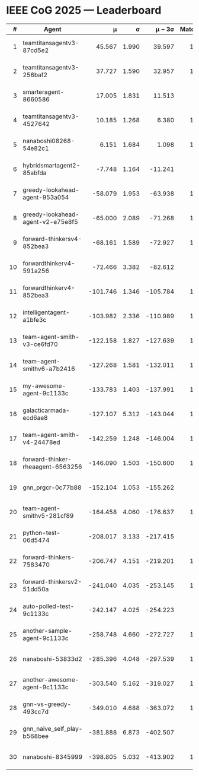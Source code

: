 # IEEE CoG 2025 — Leaderboard

| # | Agent | μ | σ | μ − 3σ | Matches | Updated |
|---:|---|---:|---:|---:|---:|---|
| 1 | teamtitansagentv3-87cd5e2 | 45.567 | 1.990 | 39.597 | 1280 | 2025-08-27 04:25 |
| 2 | teamtitansagentv3-256baf2 | 37.727 | 1.590 | 32.957 | 1240 | 2025-08-27 04:25 |
| 3 | smarteragent-8660586 | 17.005 | 1.831 | 11.513 | 886 | 2025-08-27 04:25 |
| 4 | teamtitansagentv3-4527642 | 10.185 | 1.268 | 6.380 | 1140 | 2025-08-27 04:25 |
| 5 | nanaboshi08268-54e82c1 | 6.151 | 1.684 | 1.098 | 1040 | 2025-08-27 04:25 |
| 6 | hybridsmartagent2-85abfda | -7.748 | 1.164 | -11.241 | 973 | 2025-08-27 04:25 |
| 7 | greedy-lookahead-agent-953a054 | -58.079 | 1.953 | -63.938 | 1198 | 2025-08-27 04:25 |
| 8 | greedy-lookahead-agent-v2-e75e8f5 | -65.000 | 2.089 | -71.268 | 1098 | 2025-08-27 04:25 |
| 9 | forward-thinkersv4-852bea3 | -68.161 | 1.589 | -72.927 | 1211 | 2025-08-27 04:25 |
| 10 | forwardthinkerv4-591a256 | -72.466 | 3.382 | -82.612 | 992 | 2025-08-27 04:25 |
| 11 | forwardthinkerv4-852bea3 | -101.746 | 1.346 | -105.784 | 1015 | 2025-08-27 04:25 |
| 12 | intelligentagent-a1bfe3c | -103.982 | 2.336 | -110.989 | 1075 | 2025-08-27 04:25 |
| 13 | team-agent-smith-v3-ce6fd70 | -122.158 | 1.827 | -127.639 | 1300 | 2025-08-27 04:25 |
| 14 | team-agent-smithv6-a7b2416 | -127.268 | 1.581 | -132.011 | 1360 | 2025-08-27 04:25 |
| 15 | my-awesome-agent-9c1133c | -133.783 | 1.403 | -137.991 | 1660 | 2025-08-27 04:25 |
| 16 | galacticarmada-ecd6ae8 | -127.107 | 5.312 | -143.044 | 1120 | 2025-08-27 04:25 |
| 17 | team-agent-smith-v4-24478ed | -142.259 | 1.248 | -146.004 | 1100 | 2025-08-27 04:25 |
| 18 | forward-thinker-rheaagent-6563256 | -146.090 | 1.503 | -150.600 | 1322 | 2025-08-27 04:25 |
| 19 | gnn_prgcr-0c77b88 | -152.104 | 1.053 | -155.262 | 980 | 2025-08-27 04:25 |
| 20 | team-agent-smithv5-281cf89 | -164.458 | 4.060 | -176.637 | 1380 | 2025-08-27 04:25 |
| 21 | python-test-06d5474 | -208.017 | 3.133 | -217.415 | 940 | 2025-08-27 04:25 |
| 22 | forward-thinkers-7583470 | -206.747 | 4.151 | -219.201 | 1260 | 2025-08-27 04:25 |
| 23 | forward-thinkersv2-51dd50a | -241.040 | 4.035 | -253.145 | 1262 | 2025-08-27 04:25 |
| 24 | auto-polled-test-9c1133c | -242.147 | 4.025 | -254.223 | 900 | 2025-08-27 04:25 |
| 25 | another-sample-agent-9c1133c | -258.748 | 4.660 | -272.727 | 1340 | 2025-08-27 04:25 |
| 26 | nanaboshi-53833d2 | -285.396 | 4.048 | -297.539 | 1100 | 2025-08-27 04:25 |
| 27 | another-awesome-agent-9c1133c | -303.540 | 5.162 | -319.027 | 1300 | 2025-08-27 04:25 |
| 28 | gnn-vs-greedy-493cc7d | -349.010 | 4.688 | -363.072 | 1200 | 2025-08-27 04:25 |
| 29 | gnn_naive_self_play-b568bee | -381.888 | 6.873 | -402.507 | 880 | 2025-08-27 04:25 |
| 30 | nanaboshi-8345999 | -398.805 | 5.032 | -413.902 | 1280 | 2025-08-27 04:25 |
